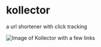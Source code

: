 # kollector
a url shortener with click tracking

![Image of Kollector with a few links](http://i.imgur.com/Aezljhn.png)
